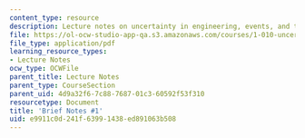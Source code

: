 ```yaml
---
content_type: resource
description: Lecture notes on uncertainty in engineering, events, and their probability.
file: https://ol-ocw-studio-app-qa.s3.amazonaws.com/courses/1-010-uncertainty-in-engineering-fall-2008/e9911c0d241f63991438ed891063b508_notes_01.pdf
file_type: application/pdf
learning_resource_types:
- Lecture Notes
ocw_type: OCWFile
parent_title: Lecture Notes
parent_type: CourseSection
parent_uid: 4d9a32f6-7c88-7687-01c3-60592f53f310
resourcetype: Document
title: 'Brief Notes #1'
uid: e9911c0d-241f-6399-1438-ed891063b508
---
```

